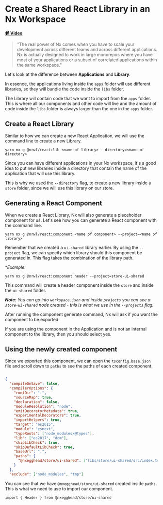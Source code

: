 # Create a Shared React Library in an Nx Workspace

**[📹 Video](https://egghead.io/lessons/egghead-create-a-shared-react-library-in-an-nx-workspace)**

> "The real power of Nx comes when you have to scale your development across different teams and across different applications. Nx is actually designed to work in large monorepos where you have most of your applications or a subset of correlated applications within the same workspace."

Let's look at the difference between **Applications** and **Library**.

In essence, the applications living inside the `apps` folder will use different libraries, so they will bundle the code inside the `libs` folder.

The Library will contain code that we want to import from the `apps` folder. This is where all our components and other code will live and the amount of code inside the `libs` folder is always larger than the one in the `apps` folder.

## Create a React Library

Similar to how we can create a new React Application, we will use the command line to create a new Library.

```shell
yarn nx g @nrwl/react:lib <name of library> --directory=<name of directory>
```

Since you can have different applications in your Nx workspace, it's a good idea to put new libraries inside a directory that contain the name of the application that will use this library.

This is why we used the `--directory` flag, to create a new library inside a `store` folder, since we will use this library on our store.

## Generating a React Component

When we create a React Library, Nx will also generate a placeholder component for us. Let's see how you can generate a React component with the command line.

```shell
yarn nx g @nrwl/react:component <name of component> --project=<name of library>
```

Remember that we created a `ui-shared` library earlier. By using the `--project` flag, we can specify which library should this component be generated in. This flag takes the combination of the library path.

\*_Example:_

```shell
yarn nx g @nrwl/react:component header --project=store-ui-shared
```

This command will create a header component inside the `store` and inside the `ui-shared` folder.

_**Note:** You can go into `workspace.json` and inside `projects` you can see a `store-ui-shared` node created - this is what we use in the `--projects` flag._

After running the component generate command, Nx will ask if you want the component to be exported.

If you are using the component in the Application and is not an internal component to the library, then you should select yes.

## Using the newly created component

Since we exported this component, we can open the `tsconfig.base.json` file and scroll down to `paths` to see the paths of each created component.

```json

{
  "compileOnSave": false,
  "compilerOptions": {
    "rootDir": ".",
    "sourceMap": true,
    "declaration": false,
    "moduleResolution": "node",
    "emitDecoratorMetadata": true,
    "experimentalDecorators": true,
    "importHelpers": true,
    "target": "es2015",
    "module": "esnext",
    "typeRoots": ["node_modules/@types"],
    "lib": ["es2017", "dom"],
    "skipLibCheck": true,
    "skipDefaultLibCheck": true,
    "baseUrl": ".",
    "paths": {
      "@nxegghead/store/ui-shared": ["libs/store/ui-shared/src/index.ts"]
    }
  },
  "exclude": ["node_modules", "tmp"]
```

You can see that we have `@nxegghead/store/ui-shared` created inside `paths`. This is what we need to use to import our component.

```react
import { Header } from @nxegghead/store/ui-shared
```
